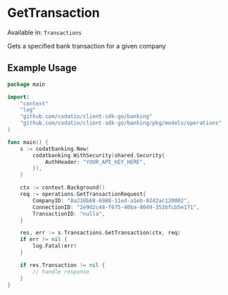 # GetTransaction
Available in: `Transactions`

Gets a specified bank transaction for a given company

## Example Usage
```go
package main

import(
	"context"
	"log"
	"github.com/codatio/client-sdk-go/banking"
	"github.com/codatio/client-sdk-go/banking/pkg/models/operations"
)

func main() {
    s := codatbanking.New(
        codatbanking.WithSecurity(shared.Security{
            AuthHeader: "YOUR_API_KEY_HERE",
        }),
    )

    ctx := context.Background()    
    req := operations.GetTransactionRequest{
        CompanyID: "8a210b68-6988-11ed-a1eb-0242ac120002",
        ConnectionID: "2e9d2c44-f675-40ba-8049-353bfcb5e171",
        TransactionID: "nulla",
    }

    res, err := s.Transactions.GetTransaction(ctx, req)
    if err != nil {
        log.Fatal(err)
    }

    if res.Transaction != nil {
        // handle response
    }
}
```
